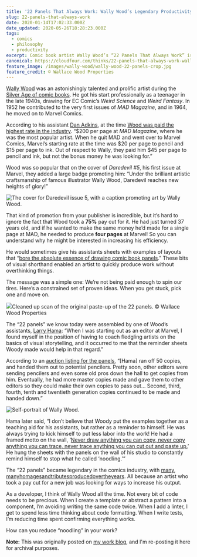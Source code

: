 ```yaml
---
title: '22 Panels That Always Work: Wally Wood’s Legendary Productivity Hack'
slug: 22-panels-that-always-work
date: 2020-01-14T17:02:33.000Z
date_updated: 2020-05-26T18:28:23.000Z
tags:
  - comics
  - philosophy
  - productivity
excerpt: Comic book artist Wally Wood’s “22 Panels That Always Work” is a legendary bit of productivity hacking. How can you reduce “noodling” in your work?
canonical: https://cloudfour.com/thinks/22-panels-that-always-work-wally-woods-legendary-productivity-hack/
feature_image: /images/wally-wood/wally-wood-22-panels-crop.jpg
feature_credit: © Wallace Wood Properties
---
```


[Wally Wood](https://en.wikipedia.org/wiki/Wally_Wood) was an astonishingly talented and prolific artist during the [Silver Age of comic books](https://en.wikipedia.org/wiki/Silver_Age_of_Comic_Books). He got his start professionally as a teenager in the late 1940s, drawing for EC Comic’s _Weird Science_ and _Weird Fantasy_. In 1952 he contributed to the very first issues of _MAD Magazine_, and in 1964, he moved on to Marvel Comics.

According to his assistant [Dan Adkins](https://en.wikipedia.org/wiki/Dan_Adkins), at the time [Wood was paid the highest rate in the industry](http://momentofcerebus.blogspot.com/2012/07/wally-woods-22-panels-that-always-work.html). “$200 per page at _MAD Magazine_, where he was the most popular artist. When he quit MAD and went over to Marvel Comics, Marvel’s starting rate at the time was $20 per page to pencil and $15 per page to ink. Out of respect to Wally, they paid him $45 per page to pencil and ink, but not the bonus money he was looking for.”

Wood was so popular that on the cover of _Daredevil #5_, his first issue at Marvel, they added a large badge promoting him: “Under the brilliant artistic craftsmanship of famous illustrator Wally Wood, Daredevil reaches new heights of glory!”

![The cover for Daredevil issue 5, with a caption promoting art by Wally Wood.](/images/wally-wood/dd5-cropped.jpg)

That kind of promotion from your publisher is incredible, but it’s hard to ignore the fact that Wood took a **75%** pay cut for it. He had just turned 37 years old, and if he wanted to make the same money he’d made for a single page at MAD, he needed to produce **four pages** at Marvel! So you can understand why he might be interested in increasing his efficiency.

He would sometimes give his assistants sheets with examples of layouts that “[bore the absolute essence of drawing comic book panels](https://web.archive.org/web/20120111173735/http://joeljohnson.com/archives/2006/08/wally_woods_22.html).” These bits of visual shorthand enabled an artist to quickly produce work without overthinking things.

The message was a simple one: We’re not being paid enough to spin our tires. Here’s a constrained set of proven ideas. When you get stuck, pick one and move on.

![](/images/wally-wood/wallywood22panel1600)Cleaned up scan of the original paste-up of the 22 panels. © Wallace Wood Properties

The “22 panels” we know today were assembled by one of Wood’s assistants, [Larry Hama](https://en.wikipedia.org/wiki/Larry_Hama): “When I was starting out as an editor at Marvel, I found myself in the position of having to coach fledgling artists on the basics of visual storytelling, and it occurred to me that the reminder sheets Woody made would help in that regard.”

According to an [auction listing for the panels](https://web.archive.org/web/20120111173735/http://joeljohnson.com/archives/2006/08/wally_woods_22.html), “[Hama] ran off 50 copies, and handed them out to potential pencilers. Pretty soon, other editors were sending pencilers and even some old pros down the hall to get copies from him. Eventually, he had more master copies made and gave them to other editors so they could make their own copies to pass out… Second, third, fourth, tenth and twentieth generation copies continued to be made and handed down.”

![Self-portrait of Wally Wood.](/images/wally-wood/wally-wood-self-portrait-ec-comics-1953.jpg)

Hama later said, “I don’t believe that Woody put the examples together as a teaching aid for his assistants, but rather as a reminder to himself. He was always trying to kick himself to put less labor into the work! He had a framed motto on the wall, ‘[Never draw anything you can copy, never copy anything you can trace, never trace anything you can cut out and paste up.](https://web.archive.org/web/20120111173735/http://joeljohnson.com/archives/2006/08/wally_woods_22.html)’ He hung the sheets with the panels on the wall of his studio to constantly remind himself to stop what he called ‘noodling.’”

The “22 panels” became legendary in the comics industry, with [many](https://www.deviantart.com/coyotegrey/art/22-Panels-That-Always-Work-394959892), [many](https://www.reddit.com/r/comicbooks/comments/1it3yf/a_powers_study_of_wally_woods_22_panels_that/)[homages](https://stevelieber.tumblr.com/post/135277177275/aud-works-for-panel-composition-practice-i)[and](https://thisisnthappiness.com/post/7666952659/22-panels-that-always-work)[tributes](https://www.youtube.com/watch/?v=y-3hK0z2tuY)[produced](https://www.deviantart.com/scarecrowhassan/art/22-panels-that-always-work-tribute-308335785)[over](https://oss.adm.ntu.edu.sg/javo0001/category/17s2-dn1016-tut-g06/22-comic-panels-17s2-dn1016-tut-g06/)[the](http://flyingtigercomics.blogspot.com/2012/05/commitment-to-cause-dj-coffman-covers.html)[years](https://oss.adm.ntu.edu.sg/quek0192/project-2a-after-wally-wood/). All because an artist who took a pay cut for a new job was looking for ways to increase his output.

As a developer, I think of Wally Wood all the time. Not every bit of code needs to be precious. When I create a template or abstract a pattern into a component, I’m avoiding writing the same code twice. When I add a linter, I get to spend less time thinking about code formatting. When I write tests, I’m reducing time spent confirming everything works.

How can you reduce “noodling” in your work?

**Note:** This was originally posted on [my work blog](https://cloudfour.com/thinks/22-panels-that-always-work-wally-woods-legendary-productivity-hack/), and I'm re-posting it here for archival purposes.
